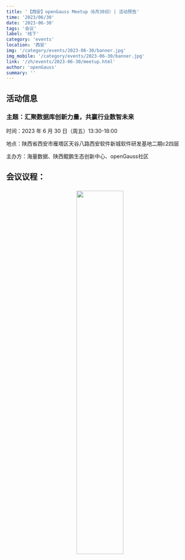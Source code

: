 ```yaml
---
title: '【西安】openGauss Meetup（6月30日）| 活动预告'
time: '2023/06/30'
date: '2023-06-30'
tags: '会议'
label: '线下'
category: 'events'
location: '西安'
img: '/category/events/2023-06-30/banner.jpg'
img_mobile: '/category/events/2023-06-30/banner.jpg'
link: '/zh/events/2023-06-30/meetup.html'
author: 'openGauss'
summary: ''
---
```


## 活动信息

### 主题：汇聚数据库创新力量，共赢行业数智未来


时间：2023 年 6 月 30 日（周五）13:30-18:00

地点：陕西省西安市雁塔区天谷八路西安软件新城软件研发基地二期c2四层

主办方：海量数据、陕西鲲鹏生态创新中心、openGauss社区

## 会议议程：

<div style="text-align:center;margin:24px 0;"><img src="/zh/events/2023-06-30/poster.jpg" style="width: 50%"></div>

